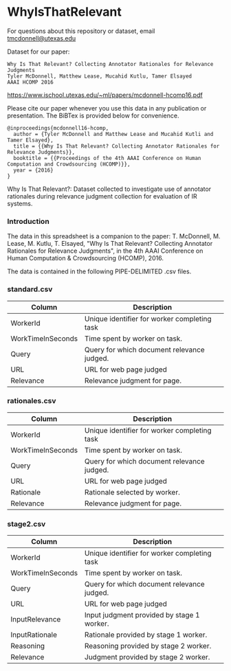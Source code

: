 # WhyIsThatRelevant

For questions about this repository or dataset, email tmcdonnell@utexas.edu

Dataset for our paper:

```
Why Is That Relevant? Collecting Annotator Rationales for Relevance Judgments
Tyler McDonnell, Matthew Lease, Mucahid Kutlu, Tamer Elsayed
AAAI HCOMP 2016
```
https://www.ischool.utexas.edu/~ml/papers/mcdonnell-hcomp16.pdf


Please cite our paper whenever you use this data in any publication or presentation. The BiBTex is provided below for convenience.

```
@inproceedings{mcdonnell16-hcomp,
  author = {Tyler McDonnell and Matthew Lease and Mucahid Kutli and Tamer Elsayed},
  title = {{Why Is That Relevant? Collecting Annotator Rationales for Relevance Judgments}},
  booktitle = {{Proceedings of the 4th AAAI Conference on Human Computation and Crowdsourcing (HCOMP)}},
  year = {2016}
}
```

Why Is That Relevant?: Dataset collected to investigate use of annotator rationales during relevance judgment collection for evaluation of IR systems.

### Introduction

The data in this spreadsheet is a companion to the paper:
T. McDonnell, M. Lease, M. Kutlu, T. Elsayed, "Why Is That Relevant? Collecting Annotator Rationales for Relevance Judgments", in the 4th AAAI Conference on Human Computation & Crowdsourcing (HCOMP), 2016.

The data is contained in the following PIPE-DELIMITED .csv files.

### standard.csv

| Column            | Description                                     |
|-------------------|-------------------------------------------------|
| WorkerId          | Unique identifier for worker completing task    |
| WorkTimeInSeconds | Time spent by worker on task.                   |
| Query             | Query for which document relevance judged.      |
| URL               | URL for web page judged                         |
| Relevance         | Relevance judgment for page.                    |

### rationales.csv

| Column            | Description                                     |
|-------------------|-------------------------------------------------|
| WorkerId          | Unique identifier for worker completing task    |
| WorkTimeInSeconds | Time spent by worker on task.                   |
| Query             | Query for which document relevance judged.      |
| URL               | URL for web page judged                         |
| Rationale         | Rationale selected by worker.                   |
| Relevance         | Relevance judgment for page.                    |

### stage2.csv

| Column            | Description                                     |
|-------------------|-------------------------------------------------|
| WorkerId          | Unique identifier for worker completing task    |
| WorkTimeInSeconds | Time spent by worker on task.                   |
| Query             | Query for which document relevance judged.      |
| URL               | URL for web page judged                         |
| InputRelevance    | Input judgment provided by stage 1 worker.      |
| InputRationale    | Rationale provided by stage 1 worker.           |
| Reasoning         | Reasoning provided by stage 2 worker.           |
| Relevance         | Judgment provided by stage 2 worker.            |